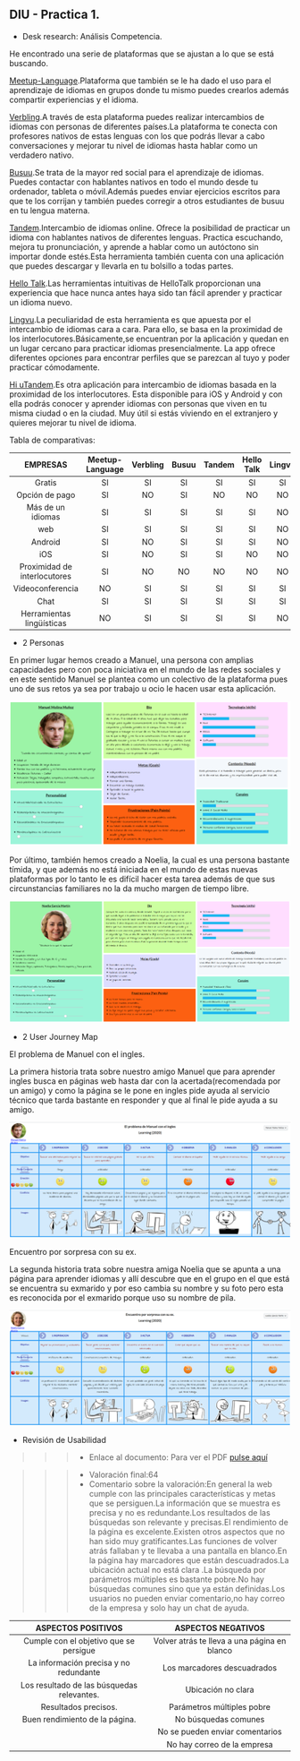 ## DIU - Practica 1.




- Desk research: Análisis Competencia.

He encontrado una serie de plataformas que se ajustan a lo que se está buscando.

[Meetup-Language](https://www.meetup.com/es-ES/find/language/).Plataforma que también se le ha dado el uso para el aprendizaje de idiomas en grupos donde tu mismo puedes crearlos además compartir experiencias y el idioma.

[Verbling](https://es.verbling.com/).A través de esta plataforma puedes realizar intercambios de idiomas con personas de diferentes países.La plataforma te conecta con profesores nativos de estas lenguas con los que podrás llevar a cabo conversaciones y mejorar tu nivel de idiomas hasta hablar como un verdadero nativo.

[Busuu](https://www.busuu.com/es).Se trata de la mayor red social para el aprendizaje de idiomas. Puedes contactar con hablantes nativos en todo el mundo desde tu ordenador, tableta o móvil.Además puedes enviar ejercicios escritos para que te los corrijan y también puedes corregir a otros estudiantes de busuu en tu lengua materna.

[Tandem](https://www.tandem.net/es).Intercambio de idiomas online. Ofrece la posibilidad de practicar un idioma con hablantes nativos de diferentes lenguas. Practica escuchando, mejora tu pronunciación, y aprende a hablar como un autóctono sin importar donde estés.Esta herramienta también cuenta con una aplicación que puedes descargar y llevarla en tu bolsillo a todas partes.

[Hello Talk](https://www.hellotalk.com/#sp).Las herramientas intuitivas de HelloTalk proporcionan una experiencia que hace nunca antes haya sido tan fácil aprender y practicar un idioma nuevo.

[Lingvu](https://www.facebook.com/lingvu).La peculiaridad de esta herramienta es que apuesta por el intercambio de idiomas cara a cara. Para ello, se basa en la proximidad de los interlocutores.Básicamente,se encuentran por la aplicación y quedan en un lugar cercano para practicar idiomas presencialmente. La app ofrece diferentes opciones para encontrar perfiles que se parezcan al tuyo y poder practicar cómodamente.

[Hi uTandem](https://www.facebook.com/Hiutandemapp/).Es otra aplicación para intercambio de idiomas basada en la proximidad de los interlocutores. Esta disponible para iOS y Android y con ella podrás conocer y aprender idiomas con personas que viven en tu misma ciudad o en la ciudad. Muy útil si estás viviendo en el extranjero y quieres mejorar tu nivel de idioma.

Tabla de comparativas:

|EMPRESAS                        | Meetup-Language | Verbling | Busuu     | Tandem   | Hello Talk  | Lingvu   | Hi uTandem |
| :------:                       | :------:        | :------: |  :------: | :------: |  :------:   | :------: |  :------:  |
| Gratis                         | SI              |  SI      |     SI    | SI       | SI          | SI       |  SI        |
| Opción de pago                 | SI              |  NO      |     SI    | NO       | NO          | NO       |  NO        |
| Más de un idiomas              | SI              |  SI      |     SI    | SI       | SI          | NO       |  SI        |
| web                            | SI              |  SI      |     SI    | SI       | SI          | NO       |  NO        |
| Android                        | SI              |  NO      |     SI    | SI       | SI          | NO       |  SI        |
| iOS                            | SI              |  NO      |     SI    | SI       | NO          | NO       |  SI        |
| Proximidad de interlocutores   | SI              |  NO      |     NO    | NO       | NO          | NO       |  SI        |
| Videoconferencia               | NO              |  SI      |     SI    | SI       | SI          | SI       |  SI        |
| Chat                           | SI              |  SI      |     SI    | SI       | SI          | SI       |  SI        |
| Herramientas lingüísticas      | NO              |  SI      |     SI    | SI       | SI          | NO       |  SI        |

- 2 Personas

En primer lugar hemos creado a Manuel, una persona con amplias capacidades pero con poca iniciativa en el mundo de las redes sociales y en este sentido Manuel se plantea como un colectivo de la plataforma pues uno de sus retos ya sea por trabajo u ocio le hacen usar esta aplicación.

![foto1](MANU1.png)

Por último, también hemos creado a Noelia, la cual es una persona bastante tímida, y que además no está iniciada en el mundo de estas nuevas plataformas por lo tanto le es difícil hacer esta tarea además de que sus circunstancias familiares no la da mucho margen de tiempo libre.

![foto2](NOEL1.png)

- 2 User Journey Map

El problema de Manuel con el ingles.

La primera historia trata sobre nuestro amigo Manuel que para aprender ingles busca en páginas web hasta dar con la acertada(recomendada por un amigo) y como la página se le pone en ingles pide ayuda al servicio técnico que tarda bastante en responder y que al final le pide ayuda a su amigo.

![foto3](HISTO1.png)

Encuentro por sorpresa con su ex.

La segunda historia trata sobre nuestra amiga Noelia que se apunta a una página para aprender idiomas y allí descubre que en el grupo en el que está se encuentra su exmarido y por eso cambia su nombre y su foto pero esta es reconocida por el exmarido porque uso su nombre de pila.

![foto4](HISTO2.png)


- Revisión de Usabilidad

>>> - Enlace al documento:
      Para ver el PDF [pulse aquí](https://github.com/salva12345678/DIU/blob/master/P1/Usability-review.pdf)

>>> - Valoración final:64
>>> - Comentario sobre la valoración:En general la web cumple con las principales características y metas que se persiguen.La información que se muestra es precisa y no es redundante.Los resultados de las búsquedas son relevante y precisas.El rendimiento de la página es excelente.Existen otros aspectos que no han sido muy gratificantes.Las funciones de volver atrás fallaban y te llevaba a una pantalla en blanco.En la página hay marcadores que están descuadrados.La ubicación actual no está clara .La búsqueda por parámetros múltiples es bastante pobre.No hay búsquedas comunes sino que ya están definidas.Los usuarios no pueden enviar comentario,no hay correo de la empresa y solo hay un chat de ayuda.


| ASPECTOS POSITIVOS                                    | ASPECTOS NEGATIVOS |
| :------:                                              | :------:           |
| Cumple con el objetivo que se persigue                |  Volver atrás te lleva a una página en blanco         |
| La información precisa y no redundante                |  Los marcadores descuadrados             |
| Los resultado de las búsquedas relevantes.            |  Ubicación no clara                |
| Resultados precisos.                                  |  Parámetros múltiples pobre                |
| Buen rendimiento de la página.                        |  No búsquedas comunes                |
|                                                       |  No se pueden enviar comentarios                |
|                                                       |  No hay correo de la empresa                |
